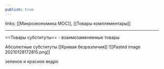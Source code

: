 ```yaml
---
publish: true
---
```

links: [[Микроэкономика MOC]], [[Товары комплементары]]

---

==Товары субституты== - взаимозаменяемые товары

Абсолютные субституты [[Кривая безразличия]]
![[Pasted image 20210128172815.png]]

зеленое и красное ведро